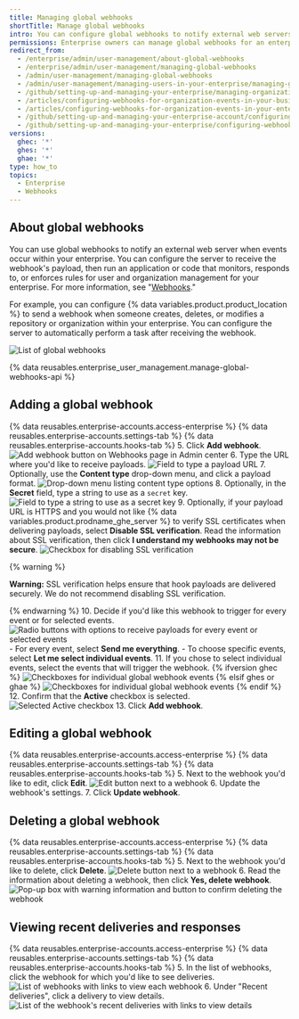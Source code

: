```yaml
---
title: Managing global webhooks
shortTitle: Manage global webhooks
intro: You can configure global webhooks to notify external web servers when events occur within your enterprise.
permissions: Enterprise owners can manage global webhooks for an enterprise account.
redirect_from:
  - /enterprise/admin/user-management/about-global-webhooks
  - /enterprise/admin/user-management/managing-global-webhooks
  - /admin/user-management/managing-global-webhooks
  - /admin/user-management/managing-users-in-your-enterprise/managing-global-webhooks
  - /github/setting-up-and-managing-your-enterprise/managing-organizations-in-your-enterprise-account/configuring-webhooks-for-organization-events-in-your-enterprise-account
  - /articles/configuring-webhooks-for-organization-events-in-your-business-account/
  - /articles/configuring-webhooks-for-organization-events-in-your-enterprise-account
  - /github/setting-up-and-managing-your-enterprise-account/configuring-webhooks-for-organization-events-in-your-enterprise-account
  - /github/setting-up-and-managing-your-enterprise/configuring-webhooks-for-organization-events-in-your-enterprise-account
versions:
  ghec: '*'
  ghes: '*'
  ghae: '*'
type: how_to
topics:
  - Enterprise
  - Webhooks
---
```


## About global webhooks

You can use global webhooks to notify an external web server when events occur within your enterprise. You can configure the server to receive the webhook's payload, then run an application or code that monitors, responds to, or enforces rules for user and organization management for your enterprise. For more information, see "[Webhooks](/developers/webhooks-and-events/webhooks)."

For example, you can configure {% data variables.product.product_location %} to send a webhook when someone creates, deletes, or modifies a repository or organization within your enterprise. You can configure the server to automatically perform a task after receiving the webhook.

![List of global webhooks](/assets/images/enterprise/site-admin-settings/list-of-global-webhooks.png)

{% data reusables.enterprise_user_management.manage-global-webhooks-api %}

## Adding a global webhook

{% data reusables.enterprise-accounts.access-enterprise %}
{% data reusables.enterprise-accounts.settings-tab %}
{% data reusables.enterprise-accounts.hooks-tab %}
5. Click **Add webhook**.
  ![Add webhook button on Webhooks page in Admin center](/assets/images/enterprise/site-admin-settings/add-global-webhook-button.png)
6. Type the URL where you'd like to receive payloads.
  ![Field to type a payload URL](/assets/images/enterprise/site-admin-settings/add-global-webhook-payload-url.png)
7. Optionally, use the **Content type** drop-down menu, and click a payload format.
  ![Drop-down menu listing content type options](/assets/images/enterprise/site-admin-settings/add-global-webhook-content-type-dropdown.png)
8. Optionally, in the **Secret** field, type a string to use as a `secret` key.
  ![Field to type a string to use as a secret key](/assets/images/enterprise/site-admin-settings/add-global-webhook-secret.png)
9. Optionally, if your payload URL is HTTPS and you would not like {% data variables.product.prodname_ghe_server %} to verify SSL certificates when delivering payloads, select **Disable SSL verification**. Read the information about SSL verification, then click **I understand my webhooks may not be secure**.
  ![Checkbox for disabling SSL verification](/assets/images/enterprise/site-admin-settings/add-global-webhook-disable-ssl-button.png)

  {% warning %}

  **Warning:** SSL verification helps ensure that hook payloads are delivered securely. We do not recommend disabling SSL verification.

  {% endwarning %}
10. Decide if you'd like this webhook to trigger for every event or for selected events.
  ![Radio buttons with options to receive payloads for every event or selected events](/assets/images/enterprise/site-admin-settings/add-global-webhook-select-events.png)
    - For every event, select **Send me everything**.
    - To choose specific events, select **Let me select individual events**.
11. If you chose to select individual events, select the events that will trigger the webhook.
      {% ifversion ghec %}
      ![Checkboxes for individual global webhook events](/assets/images/enterprise/site-admin-settings/add-global-webhook-select-individual-events.png)
      {% elsif ghes or ghae %}
      ![Checkboxes for individual global webhook events](/assets/images/enterprise/site-admin-settings/add-global-webhook-select-individual-events-ghes-and-ae.png)
      {% endif %}
12. Confirm that the **Active** checkbox is selected.
  ![Selected Active checkbox](/assets/images/help/business-accounts/webhook-active.png)
13. Click **Add webhook**.

## Editing a global webhook

{% data reusables.enterprise-accounts.access-enterprise %}
{% data reusables.enterprise-accounts.settings-tab %}
{% data reusables.enterprise-accounts.hooks-tab %}
5. Next to the webhook you'd like to edit, click **Edit**.
  ![Edit button next to a webhook](/assets/images/enterprise/site-admin-settings/edit-global-webhook-button.png)
6. Update the webhook's settings.
7. Click **Update webhook**.

## Deleting a global webhook

{% data reusables.enterprise-accounts.access-enterprise %}
{% data reusables.enterprise-accounts.settings-tab %}
{% data reusables.enterprise-accounts.hooks-tab %}
5. Next to the webhook you'd like to delete, click **Delete**.
  ![Delete button next to a webhook](/assets/images/enterprise/site-admin-settings/delete-global-webhook-button.png)
6. Read the information about deleting a webhook, then click **Yes, delete webhook**.
  ![Pop-up box with warning information and button to confirm deleting the webhook](/assets/images/enterprise/site-admin-settings/confirm-delete-global-webhook.png)

## Viewing recent deliveries and responses

{% data reusables.enterprise-accounts.access-enterprise %}
{% data reusables.enterprise-accounts.settings-tab %}
{% data reusables.enterprise-accounts.hooks-tab %}
5. In the list of webhooks, click the webhook for which you'd like to see deliveries.
  ![List of webhooks with links to view each webhook](/assets/images/enterprise/site-admin-settings/click-global-webhook.png)
6. Under "Recent deliveries", click a delivery to view details.
  ![List of the webhook's recent deliveries with links to view details](/assets/images/enterprise/site-admin-settings/global-webhooks-recent-deliveries.png)
